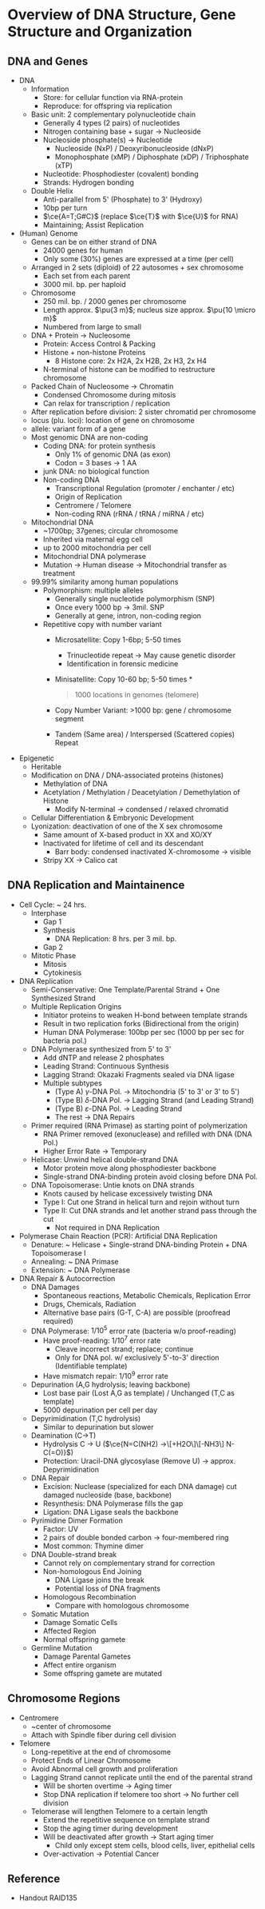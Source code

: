 # Overview of DNA Structure, Gene Structure and Organization

## DNA and Genes

* DNA
  * Information
    * Store: for cellular function via RNA-protein
    * Reproduce: for offspring via replication
  * Basic unit: 2 complementary polynucleotide chain
    * Generally 4 types (2 pairs) of nucleotides
    * Nitrogen containing base + sugar → Nucleoside
    * Nucleoside phosphate(s) → Nucleotide
      * Nucleoside (NxP) / Deoxyribonucleoside (dNxP)
      * Monophosphate (xMP) / Diphosphate (xDP) / Triphosphate (xTP)
    * Nucleotide: Phosphodiester (covalent) bonding
    * Strands: Hydrogen bonding
  * Double Helix
    * Anti-parallel from 5' (Phosphate) to 3' (Hydroxy)
    * 10bp per turn
    * $\ce{A=T;G#C}$ (replace $\ce{T}$ with $\ce{U}$ for RNA)
    * Maintaining; Assist Replication
* (Human) Genome
  * Genes can be on either strand of DNA
    * 24000 genes for human
    * Only some (30%) genes are expressed at a time (per cell)
  * Arranged in 2 sets (diploid) of 22 autosomes + sex chromosome
    * Each set from each parent
    * 3000 mil. bp. per haploid
  * Chromosome
    * 250 mil. bp. / 2000 genes per chromosome
    * Length approx. $\pu{3 m}$; nucleus size approx. $\pu{10 \micro m}$
    * Numbered from large to small
  * DNA + Protein → Nucleosome
    * Protein: Access Control & Packing
    * Histone + non-histone Proteins
      * 8 Histone core: 2x H2A, 2x H2B, 2x H3, 2x H4
    * N-terminal of histone can be modified to restructure chromosome
  * Packed Chain of Nucleosome → Chromatin
    * Condensed Chromosome during mitosis
    * Can relax for transcription / replication
  * After replication before division: 2 sister chromatid per chromosome
  * locus (plu. loci): location of gene on chromosome
  * allele: variant form of a gene
  * Most genomic DNA are non-coding
    * Coding DNA: for protein synthesis
      * Only 1% of genomic DNA (as exon)
      * Codon = 3 bases → 1 AA
    * junk DNA: no biological function
    * Non-coding DNA
      * Transcriptional Regulation (promoter / enchanter / etc)
      * Origin of Replication
      * Centromere / Telomere
      * Non-coding RNA (rRNA / tRNA / miRNA / etc)
  * Mitochondrial DNA
    * ~1700bp; 37genes; circular chromosome
    * Inherited via maternal egg cell
    * up to 2000 mitochondria per cell
    * Mitochondrial DNA polymerase
    * Mutation → Human disease → Mitochondrial transfer as treatment
  * 99.99% similarity among human populations
    * Polymorphism: multiple alleles
      * Generally single nucleotide polymorphism (SNP)
      * Once every 1000 bp → 3mil. SNP
      * Generally at gene, intron, non-coding region
    * Repetitive copy with number variant
      * Microsatellite: Copy 1-6bp; 5-50 times
        * Trinucleotide repeat → May cause genetic disorder
        * Identification in forensic medicine
      * Minisatellite: Copy 10-60 bp; 5-50 times
        * 
           > 
           > 1000 locations in genomes (telomere)
      
      * Copy Number Variant: >1000 bp: gene / chromosome segment
      * Tandem (Same area) / Interspersed (Scattered copies) Repeat
* Epigenetic
  * Heritable
  * Modification on DNA / DNA-associated proteins (histones)
    * Methylation of DNA
    * Acetylation / Methylation / Deacetylation / Demethylation of Histone
      * Modify N-terminal → condensed / relaxed chromatid
  * Cellular Differentiation & Embryonic Development
  * Lyonization: deactivation of one of the X sex chromosome
    * Same amount of X-based product in XX and XO/XY
    * Inactivated for lifetime of cell and its descendant
      * Barr body: condensed inactivated X-chromosome → visible
    * Stripy XX → Calico cat

## DNA Replication and Maintainence

* Cell Cycle: ~ 24 hrs.
  * Interphase
    * Gap 1
    * Synthesis
      * DNA Replication: 8 hrs. per 3 mil. bp.
    * Gap 2
  * Mitotic Phase
    * Mitosis
    * Cytokinesis
* DNA Replication
  * Semi-Conservative: One Template/Parental Strand + One Synthesized Strand
  * Multiple Replication Origins
    * Initiator proteins to weaken H-bond between template strands
    * Result in two replication forks (Bidirectional from the origin)
    * Human DNA Polymerase: 100bp per sec (1000 bp per sec for bacteria pol.)
  * DNA Polymerase synthesized from 5' to 3'
    * Add dNTP and release 2 phosphates
    * Leading Strand: Continuous Synthesis
    * Lagging Strand: Okazaki Fragments sealed via DNA ligase
    * Multiple subtypes
      * (Type A) $\gamma$-DNA Pol. → Mitochondria (5' to 3' or 3' to 5')
      * (Type B) $\delta$-DNA Pol. → Lagging Strand (and Leading Strand)
      * (Type B) $\varepsilon$-DNA Pol. → Leading Strand
      * The rest → DNA Repairs
  * Primer required (RNA Primase) as starting point of polymerization
    * RNA Primer removed (exonuclease) and refilled with DNA (DNA Pol.)
    * Higher Error Rate → Temporary
  * Helicase: Unwind helical double-strand DNA
    * Motor protein move along phosphodiester backbone
    * Single-strand DNA-binding protein avoid closing before DNA Pol.
  * DNA Topoisomerase: Untie knots on DNA strands
    * Knots caused by helicase excessively twisting DNA
    * Type I: Cut one Strand in helical turn and rejoin without turn
    * Type II: Cut DNA strands and let another strand pass through the cut
      * Not required in DNA Replication
* Polymerase Chain Reaction (PCR): Artificial DNA Replication
  * Denature: ~ Helicase + Single-strand DNA-binding Protein + DNA Topoisomerase I
  * Annealing: ~ DNA Primase
  * Extension: ~ DNA Polymerase
* DNA Repair & Autocorrection
  * DNA Damages
    * Spontaneous reactions, Metabolic Chemicals, Replication Error
    * Drugs, Chemicals, Radiation
    * Alternative base pairs (G-T, C-A) are possible (proofread required)
  * DNA Polymerase: $1/10^{5}$ error rate (bacteria w/o proof-reading)
    * Have proof-reading: $1/10^{7}$ error rate
      * Cleave incorrect strand; replace; continue
      * Only for DNA pol. w/ exclusively 5'-to-3' direction (Identifiable template)
    * Have mismatch repair: $1/10^{9}$ error rate
  * Depurination (A,G hydrolysis; leaving backbone)
    * Lost base pair (Lost A,G as template) / Unchanged (T,C as template)
    * 5000 depurination per cell per day
  * Depyrimidination (T,C hydrolysis)
    * Similar to depurination but slower
  * Deamination (C→T)
    * Hydrolysis C → U ($\ce{N=C(NH2) ->\[+H2O\]\[-NH3\] N-C(=O)}$)
    * Protection: Uracil-DNA glycosylase (Remove U) → approx. Depyrimidination
  * DNA Repair
    * Excision: Nuclease (specialized for each DNA damage) cut damaged nucleoside (base, backbone)
    * Resynthesis: DNA Polymerase fills the gap
    * Ligation: DNA Ligase seals the backbone
  * Pyrimidine Dimer Formation
    * Factor: UV
    * 2 pairs of double bonded carbon → four-membered ring
    * Most common: Thymine dimer
  * DNA Double-strand break
    * Cannot rely on complementary strand for correction
    * Non-homologous End Joining
      * DNA Ligase joins the break
      * Potential loss of DNA fragments
    * Homologous Recombination
      * Compare with homologous chromosome
  * Somatic Mutation
    * Damage Somatic Cells
    * Affected Region
    * Normal offspring gamete
  * Germline Mutation
    * Damage Parental Gametes
    * Affect entire organism
    * Some offspring gamete are mutated

## Chromosome Regions

* Centromere
  * ~center of chromosome
  * Attach with Spindle fiber during cell division
* Telomere
  * Long-repetitive at the end of chromosome
  * Protect Ends of Linear Chromosome
  * Avoid Abnormal cell growth and proliferation
  * Lagging Strand cannot replicate until the end of the parental strand
    * Will be shorten overtime → Aging timer
    * Stop DNA replication if telomere too short → No further cell division
  * Telomerase will lengthen Telomere to a certain length
    * Extend the repetitive sequence on template strand
    * Stop the aging timer during development
    * Will be deactivated after growth → Start aging timer
      * Child only except stem cells, blood cells, liver, epithelial cells
    * Over-activation → Potential Cancer

## Reference

* Handout RAID135
